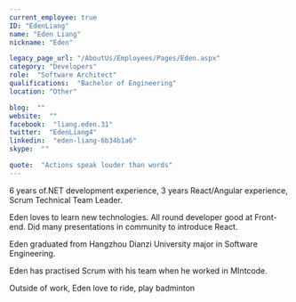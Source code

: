 ```yaml
---
current_employee: true
ID: "EdenLiang"
name: "Eden Liang"
nickname: "Eden"

legacy_page_url: "/AboutUs/Employees/Pages/Eden.aspx"
category: "Developers"
role:  "Software Architect"
qualifications:  "Bachelor of Engineering"
location: "Other"

blog:  ""
website:  ""
facebook:  "liang.eden.31"
twitter:  "EdenLiang4"
linkedin:  "eden-liang-6b34b1a6"
skype:  ""

quote:  "Actions speak louder than words"
---
```


6 years of.NET development experience, 3 years React/Angular experience, Scrum Technical Team Leader.  

Eden loves to learn new technologies. All round developer good at Front-end. Did many presentations in community to introduce React.  

Eden graduated from Hangzhou Dianzi University major in Software Engineering.  

Eden has practised Scrum with his team when he worked in MIntcode.  

Outside of work, Eden love to ride, play badminton   